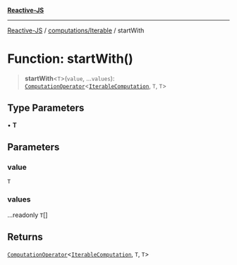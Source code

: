 [**Reactive-JS**](../../../README.md)

***

[Reactive-JS](../../../README.md) / [computations/Iterable](../README.md) / startWith

# Function: startWith()

> **startWith**\<`T`\>(`value`, ...`values`): [`ComputationOperator`](../../type-aliases/ComputationOperator.md)\<[`IterableComputation`](../interfaces/IterableComputation.md), `T`, `T`\>

## Type Parameters

• **T**

## Parameters

### value

`T`

### values

...readonly `T`[]

## Returns

[`ComputationOperator`](../../type-aliases/ComputationOperator.md)\<[`IterableComputation`](../interfaces/IterableComputation.md), `T`, `T`\>
